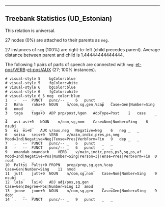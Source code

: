 

--------------------------------------------------------------------------------

## Treebank Statistics (UD_Estonian)

This relation is universal.

27 nodes (0%) are attached to their parents as `neg`.

27 instances of `neg` (100%) are right-to-left (child precedes parent).
Average distance between parent and child is 1.44444444444444.

The following 1 pairs of parts of speech are connected with `neg`: [et-pos/VERB]()-[et-pos/AUX]() (27; 100% instances).


~~~ conllu
# visual-style 5	bgColor:blue
# visual-style 5	fgColor:white
# visual-style 6	bgColor:blue
# visual-style 6	fgColor:white
# visual-style 6 5 neg	color:blue
1	-	--	PUNCT	punc/--	_	6	punct	_	_
2	Raha	raha+0	NOUN	n/com,sg,gen,%cap	Case=Gen|Number=Sing	6	nmod	_	_
3	taga	taga+0	ADP	prp/post,%gen	AdpType=Post	2	case	_	_
4	asi	asi+0	NOUN	n/com,sg,nom	Case=Nom|Number=Sing	6	nsubj	_	_
5	ei	ei+0	AUX	v/aux,neg	Negative=Neg	6	neg	_	_
6	seisa	seis+0	VERB	v/main,indic,pres,ps,neg	Mood=Ind|Negative=Neg|Tense=Pres|VerbForm=Fin	9	dep	_	_
7	,	--	PUNCT	punc/--	_	6	punct	_	_
8	-	--	PUNCT	punc/--	_	6	punct	_	_
9	omandab	omanda+b	VERB	v/main,indic,pres,ps3,sg,ps,af	Mood=Ind|Negative=Pos|Number=Sing|Person=3|Tense=Pres|VerbForm=Fin	0	root	_	_
10	Paltsi	Palts+0	PROPN	prop/prop,sg,gen,%cap	Case=Gen|Number=Sing	11	nmod	_	_
11	jutt	jutt+0	NOUN	n/com,sg,nom	Case=Nom|Number=Sing	9	nsubj	_	_
12	laia	lai+0	ADJ	adj/pos,sg,gen	Case=Gen|Degree=Pos|Number=Sing	13	amod	_	_
13	joone	joon+0	NOUN	n/com,sg,gen	Case=Gen|Number=Sing	9	dobj	_	_
14	.	--	PUNCT	punc/--	_	9	punct	_	_

~~~


